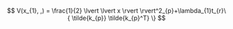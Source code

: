 $$
V(x_{1}, ,) = \frac{1}{2} \lvert \lvert x \rvert  \rvert^2_{p}+\lambda_{1}t_{r}\{  \tilde{k_{p}} \tilde{k_{p}^T} \} 
$$